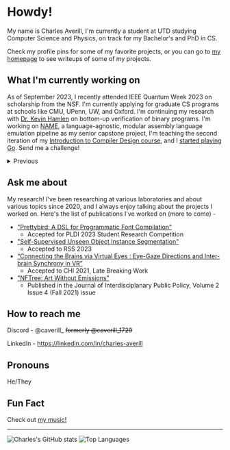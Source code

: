 # Howdy!
My name is Charles Averill, I'm currently a student at UTD studying Computer Science and Physics, on track for my Bachelor's and PhD in CS.

Check my profile pins for some of my favorite projects, or you can go to [my homepage](https://seashell.charles.systems/) to see writeups of some of my projects. 

## What I'm currently working on

As of September 2023, I recently attended IEEE Quantum Week 2023 on scholarship from the NSF. I'm currently applying for graduate CS programs at schools like CMU, UPenn, UW, and Oxford. I'm continuing my research with [Dr. Kevin Hamlen](https://personal.utdallas.edu/~hamlen/) on bottom-up verification of binary programs. I'm working on [NAME](https://github.com/utdscheld/name), a language-agnostic, modular assembly language emulation pipeline as my senior capstone project, I'm teaching the second iteration of my [Introduction to Compiler Design course](https://seashell.charles.systems/teaching/ICD), and I [started playing Go](https://online-go.com/user/view/1392760). Send me a challenge!

<details>
  <summary>Previous</summary>

<details>
  <summary>July 2023</summary>
  > As of July 2023, I recently attended PLDI 2023 and presented my poster for [Prettybird](https://github.com/CharlesAverill/prettybird) at the [Student Research Competition](https://pldi23.sigplan.org/details/pldi-2023-src/9/Prettybird-A-DSL-for-Programmatic-Font-Compilation). I'm interning at NVIDIA on the Linux Graphics Testing team for the second time, and I'm researching with [Dr. Kevin Hamlen](https://personal.utdallas.edu/~hamlen/) on bottom-up verification of binary programs. I'm refining the curriculum for my [Practical Compiler Design course](https://seashell.charles.systems/teaching/PCD) for the Fall 23 semester, and I'm ramping up to apply for graduate school for the 2024-2025 school year.
</details>
  
<details>
  <summary>March 2023</summary>

  > As of March 2023, I have just submitted an extended abstract of [Prettybird](https://github.com/CharlesAverill/prettybird) to the PLDI 2023 Student Research Competition. I began teaching my [Practical Compiler Design](https://seashell.charles.systems/teaching/PCD) course this semester, and it's going strong. I'll be presenting a talk on Formal Program Verification at the first Dallas Cyberfest soon.
</details>

<details>
  <summary>November 2022</summary>
  
  > As of November 2022, I have just finished working on [Prettybird](https://github.com/CharlesAverill/prettybird), a functional programming language for font generation. I submitted a paper for this project to PLDI 2023 and am waiting to hear back.
  > 
  > I am preparing to teach a course in practical compiler design next semester to a tentative 50 students, the code and lectures for this course will be public soon.
</details>

<details>
  <summary>Summer 2022</summary>
  
  > As of Summer 2022, I am working on [Ocarina of Time: Legendary Edition](https://github.com/CharlesAverill/oot_le), a decompilation hack of OOT intended to add story elements (and whatever else I want) from the OOT manga. It's been tons of fun, and the decomp is still in the early documentation phase, so it's like trekking through a jungle most of the time. <br><br> I'm also planning on revisiting [Purple](https://github.com/CharlesAverill/Purple), I have a few ideas of how to go about it and I'm excited to revisit.

</details>

<details>
  <summary>April 2022</summary>
  
  > As of April 2022, I am in between a few projects. [YARR](https://github.com/CharlesAverill/yarr) is now a fully-functional (and mostly realtime) raytracing renderer written in CUDA C/C++. This project was incredibly fun, I strongly recommend a rendering project to anyone. I'm studying relativity with the intent to add relativistic rendering to the project, with the end goal of drawing some black holes. <br><br> I'm also working on a 3D remake of [atc](https://github.com/vattam/BSDGames/tree/master/atc), a very addicting terminal game I've been playing instead of paying attention in class.

 </details>

<details>
  <summary>October 2021</summary>
  
  > As of October 2021, I am currently working on [Purple](https://github.com/CharlesAverill/Purple), a simple compiled language! I'm learning a lot more about assembly and compiler design, and it's a lot of fun designing your own programming language!

</details>
</details>

## Ask me about

My research! I've been researching at various laboratories and about various topics since 2020, and I always enjoy talking about the projects I worked on. Here's the list of publications I've worked on (more to come) - 
- ["Prettybird: A DSL for Programmatic Font Compilation"](https://seashell.charles.systems/writings/prettybird_pldi23_submission.pdf)
  - Accepted for PLDI 2023 Student Research Competition
- ["Self-Supervised Unseen Object Instance Segmentation"](https://seashell.charles.systems/publications/SSUOISLTRI.pdf)
  - Accepted to RSS 2023
- [“Connecting the Brains via Virtual Eyes : Eye-Gaze Directions and Inter-brain Synchrony in VR”](https://seashell.charles.systems/publications/CTBVVE_EGDaIBSVR.pdf)
  - Accepted to CHI 2021, Late Breaking Work
- ["NFTree: Art Without Emissions"](https://seashell.charles.systems/publications/JIPP_2_4_Technology_in_Policy.pdf)
  - Published in the Journal of Interdisciplanary Public Policy, Volume 2 Issue 4 (Fall 2021) issue

## How to reach me

Discord - @caverill_ ~~formerly @caverill_1729~~

LinkedIn - https://linkedin.com/in/charles-averill

## Pronouns

He/They

## Fun Fact

Check out [my music!](https://open.spotify.com/artist/2iq3tMDG0sMLoRAL1d0nKu?si=s79ZNjaYRGGj71DygdNrlg)

---

![Charles's GitHub stats](https://github-readme-stats.vercel.app/api?username=CharlesAverill&theme=neon&show_icons=true&show=reviews,discussions_started,discussions_answered,prs_merged,prs_merged_percentage) 
![Top Languages](https://github-readme-stats.vercel.app/api/top-langs/?username=charlesaverill&theme=neon&langs_count=10&hide=html,hlsl,css,asp.net,swift,shaderlab,asp,go,javascript,jupyter%20notebook,c%2B%2B,java&layout=donut)

<!--
**CharlesAverill/CharlesAverill** is a ✨ _special_ ✨ repository because its `README.md` (this file) appears on your GitHub profile.

Here are some ideas to get you started:

- 🔭 I’m currently working on ...
- 🌱 I’m currently learning ...
- 👯 I’m looking to collaborate on ...
- 🤔 I’m looking for help with ...
- 💬 Ask me about ...
- 📫 How to reach me: ...
- 😄 Pronouns: ...
- ⚡ Fun fact: ...
-->
